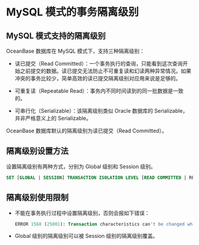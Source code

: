 # MySQL 模式的事务隔离级别

## MySQL 模式支持的隔离级别

OceanBase 数据库在 MySQL 模式下，支持三种隔离级别：

* 读已提交（Read Committed）：一个事务执行的查询，只能看到这次查询开始之前提交的数据。读已提交无法防止不可重复读和幻读两种异常情况。如果冲突的事务比较少，简单高效的读已提交隔离级别对应用来说是足够的。

* 可重复读（Repeatable Read）：事务内不同时间读到的同一批数据是一致的。

* 可串行化（Serializable）：该隔离级别类似 Oracle 数据库的 Serializable，并非严格意义上的 Serializable。

OceanBase 数据库默认的隔离级别为读已提交（Read Committed）。

## 隔离级别设置方法

设置隔离级别有两种方式，分别为 Global 级别和 Session 级别。

```sql
SET [GLOBAL | SESSION] TRANSACTION ISOLATION LEVEL [READ COMMITTED | REPEATABLE READ | SERIALIZABLE];
```

## 隔离级别使用限制

* 不能在事务执行过程中设置隔离级别，否则会报如下错误：

    ```sql
    ERROR 1568 (25001): Transaction characteristics can't be changed while a transaction is in progress
    ```

* Global 级别的隔离级别可以被 Session 级别的隔离级别覆盖。
